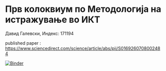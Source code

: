 # Прв колоквиум по Методологија на истражување во ИКТ

Давид Галевски,
Индекс: 171194

published paper : https://www.sciencedirect.com/science/article/abs/pii/S0169260708002484

[![Binder](https://mybinder.org/badge_logo.svg)](https://mybinder.org/v2/gh/becutandavid/ikt_kolokvium1/HEAD?filepath=https%3A%2F%2Fgithub.com%2Fbecutandavid%2Fikt_kolokvium1%2Fblob%2Fmain%2Fkolokvium.ipynb)

